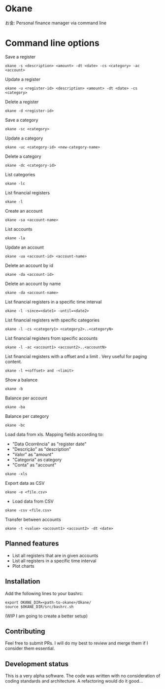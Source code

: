 # Okane
お金: Personal finance manager via command line


# Command line options

Save a register

```
okane -s <description> <amount> -dt <date> -cs <category> -ac <account>
```

Update a register

```
okane -u <register-id> <description> <amount> -dt <date> -cs <category>
```

Delete a register

```
okane -d <register-id>
```

Save a category
```
okane -sc <category>
```

Update a category
```
okane -uc <category-id> <new-category-name>
```

Delete a category
```
okane -dc <category-id>
```

List categories
```
okane -lc
```

List financial registers
```
okane -l
```

Create an account
```
okane -sa <account-name>
```

List accounts
```
okane -la
```

Update an account
```
okane -ua <account-id> <account-name>
```

Delete an account by id
```
okane -da <account-id>
```

Delete an account by name
```
okane -da <account-name>
```

List financial registers in a specific time interval
```
okane -l -since=<date1> -until=<date2>
```

List financial registers with specific categories
```
okane -l -cs <category1> <category2>..<categoryN>
```

List financial registers from specific accounts
```
okane -l -ac <account1> <account2>..<accountN>
```

List financial registers with a offset <offset> and a limit <limit>. Very useful for paging content.
```
okane -l +<offset> and -<limit>
```

Show a balance
```
okane -b
```

Balance per account
```
okane -ba
```

Balance per category
```
okane -bc
```

Load data from xls. Mapping fields according to:
- "Data Ocorrência" as "register date"
- "Descrição" as "description"
- "Valor" as "amount"
- "Categoria" as category
- "Conta" as "account"
```
okane -xls
```

Export data as CSV 
```
okane -e <file.csv>
```

- Load data from CSV
```
okane -csv <file.csv>
```

Transfer between accounts
```
okane -t <value> <account1> <account2> -dt <date>
```

## Planned features
- List all registers that are in given accounts
- List all registers in a specific time interval
- Plot charts

## Installation

Add the following lines to your bashrc:
```
export OKANE_DIR=<path-to-okane>/Okane/
source $OKANE_DIR/src/bashrc.sh
```
(WIP I am going to create a better setup)

## Contributing

Feel free to submit PRs. I will do my best to review and merge them if I consider them essential.

## Development status

This is a very alpha software. The code was written with no consideration of coding standards and architecture. A refactoring would do it good...